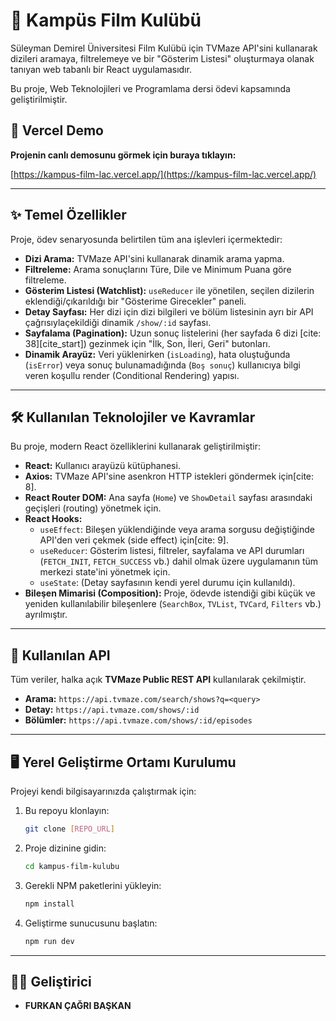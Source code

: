 # 🍿 Kampüs Film Kulübü

Süleyman Demirel Üniversitesi Film Kulübü için TVMaze API'sini kullanarak  dizileri aramaya, filtrelemeye ve bir "Gösterim Listesi" oluşturmaya olanak tanıyan web tabanlı bir React uygulamasıdır.

Bu proje, Web Teknolojileri ve Programlama dersi ödevi kapsamında geliştirilmiştir.

## 🚀 Vercel Demo

**Projenin canlı demosunu görmek için buraya tıklayın:**

[https://kampus-film-lac.vercel.app/](https://kampus-film-lac.vercel.app/)


---

## ✨ Temel Özellikler

Proje, ödev senaryosunda belirtilen tüm ana işlevleri içermektedir:

* **Dizi Arama:** TVMaze API'sini kullanarak dinamik arama yapma.
* **Filtreleme:** Arama sonuçlarını Türe, Dile ve Minimum Puana göre filtreleme.
* **Gösterim Listesi (Watchlist):** `useReducer` ile yönetilen, seçilen dizilerin eklendiği/çıkarıldığı bir "Gösterime Girecekler" paneli.
* **Detay Sayfası:** Her dizi için dizi bilgileri ve bölüm listesinin ayrı bir API çağrısıylaçekildiği dinamik `/show/:id` sayfası.
* **Sayfalama (Pagination):** Uzun sonuç listelerini (her sayfada 6 dizi [cite: 38][cite_start]) gezinmek için "İlk, Son, İleri, Geri" butonları.
* **Dinamik Arayüz:** Veri yüklenirken (`isLoading`), hata oluştuğunda (`isError`) veya sonuç bulunamadığında (`Boş sonuç`) kullanıcıya bilgi   veren koşullu render (Conditional Rendering) yapısı.

---

## 🛠️ Kullanılan Teknolojiler ve Kavramlar

Bu proje, modern React özelliklerini kullanarak geliştirilmiştir:

* **React:** Kullanıcı arayüzü kütüphanesi.
* **Axios:** TVMaze API'sine asenkron HTTP istekleri göndermek için[cite: 8].
* **React Router DOM:** Ana sayfa (`Home`) ve `ShowDetail` sayfası arasındaki geçişleri (routing) yönetmek için.
* **React Hooks:**
    * `useEffect`: Bileşen yüklendiğinde veya arama sorgusu değiştiğinde API'den veri çekmek (side effect) için[cite: 9].
    * `useReducer`: Gösterim listesi, filtreler, sayfalama ve API durumları (`FETCH_INIT`, `FETCH_SUCCESS` vb.) dahil olmak üzere uygulamanın tüm merkezi state'ini yönetmek için.
    * `useState`: (Detay sayfasının kendi yerel durumu için kullanıldı).
* **Bileşen Mimarisi (Composition):** Proje, ödevde istendiği gibi küçük ve yeniden kullanılabilir bileşenlere (`SearchBox`, `TVList`, `TVCard`, `Filters` vb.) ayrılmıştır.

---

## 📡 Kullanılan API

Tüm veriler, halka açık **TVMaze Public REST API**  kullanılarak çekilmiştir.

* **Arama:** `https://api.tvmaze.com/search/shows?q=<query>`
* **Detay:** `https://api.tvmaze.com/shows/:id` 
* **Bölümler:** `https://api.tvmaze.com/shows/:id/episodes`

---

## 🖥️ Yerel Geliştirme Ortamı Kurulumu

Projeyi kendi bilgisayarınızda çalıştırmak için:

1.  Bu repoyu klonlayın:
    ```bash
    git clone [REPO_URL]
    ```
2.  Proje dizinine gidin:
    ```bash
    cd kampus-film-kulubu
    ```
3.  Gerekli NPM paketlerini yükleyin:
    ```bash
    npm install
    ```
4.  Geliştirme sunucusunu başlatın:
    ```bash
    npm run dev
    ```

---

## 🧑‍💻 Geliştirici

* **FURKAN ÇAĞRI BAŞKAN**
